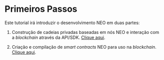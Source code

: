 # Primeiros Passos

Este tutorial irá introduzir o desenvolvimento NEO em duas partes:
 
1. Construção de cadeias privadas baseadas em nós NEO e interação com a *blockchain* através da API/SDK. [Clique aqui](node/introduction.md).

2. Criação e compilação de *smart contracts* NEO para uso na *blockchain*. [Clique aqui](sc/introduction.md).
